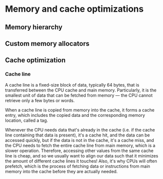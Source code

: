 # Memory and cache optimizations

## Memory hierarchy

## Custom memory allocators

## Cache optimization

### Cache line

A cache line is a fixed-size block of data, typically 64 bytes, that is transferred between the CPU cache and main memory. Particularly, it is the smallest unit of data that can be fetched from memory — the CPU cannot retrieve only a few bytes or words.

When a cache line is copied from memory into the cache, it forms a cache entry, which includes the copied data and the corresponding memory location, called a tag.

Whenever the CPU needs data that's already in the cache (i.e. if the cache line containing that data is present), it's a cache hit, and the data can be accessed quickly, but if the data is not in the cache, it's a cache miss, and the CPU needs to fetch the entire cache line from main memory, which is a slower operation. Therefore, accessing other values from the same cache line is cheap, and so we usually want to align our data such that it minimizes the amount of different cache lines it touches! Also, it's why CPUs will often prefetch, which is the process of fetching data or instructions from main memory into the cache before they are actually needed.
